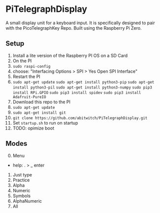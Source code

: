 # PiTelegraphDisplay
A small display unit for a keyboard input. It is specifically designed to pair with the PicoTelegraphKey Repo. Built using the Raspberry Pi Zero.


## Setup
1. Install a lite version of the Raspberry PI OS on a SD Card
0. On the PI
  1. `sudo raspi-config`
  2. choose: "Interfacing Options > SPI > Yes Open SPI Interface"
  3. Restart the PI
  4. `sudo apt-get update`
     `sudo apt-get install python3-pip`
     `sudo apt-get install python3-pil`
     `sudo apt-get install python3-numpy`
     `sudo pip3 install RPi.GPIO`
     `sudo pip3 install spidev`
     `sudo pip3 install Adafruit-PureIO`
2. Download this repo to the PI
  1. `sudo apt-get update`
  2. `sudo apt-get install git`
  3. `git clone https://github.com/abitwitch/PiTelegraphDisplay.git`
3. Set `startup.sh` to run on startup
4. TODO: opimize boot



## Modes
0. Menu 
  - help: . >     _ enter
1. Just type
2. Practice
  1. Alpha
  2. Numeric
  3. Symbols
  4. AlphaNumeric
  5. All

